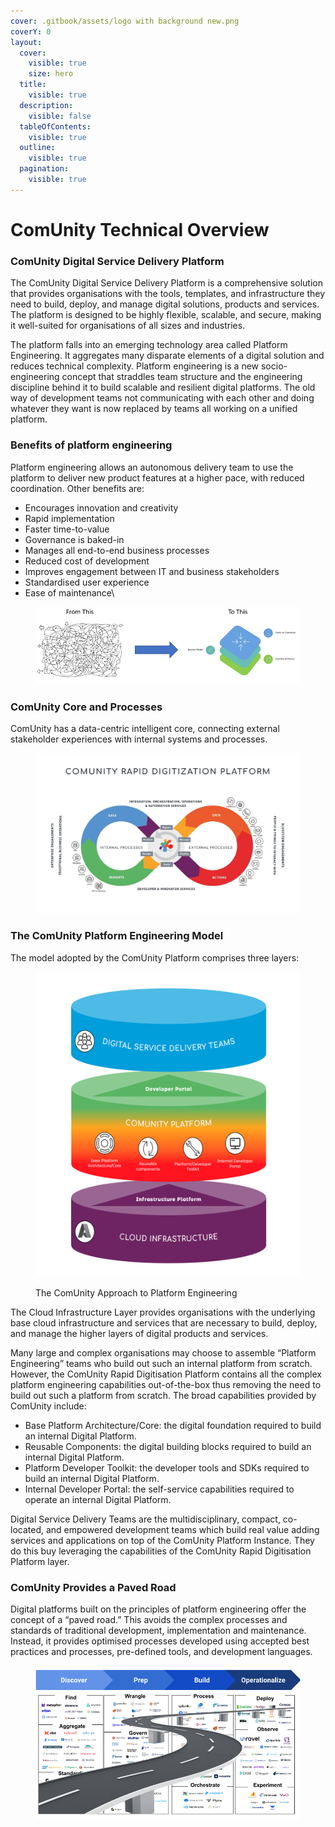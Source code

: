 ```yaml
---
cover: .gitbook/assets/logo with background new.png
coverY: 0
layout:
  cover:
    visible: true
    size: hero
  title:
    visible: true
  description:
    visible: false
  tableOfContents:
    visible: true
  outline:
    visible: true
  pagination:
    visible: true
---
```


# ComUnity Technical Overview

### ComUnity Digital Service Delivery Platform <a href="#ytzuxy6wlum8" id="ytzuxy6wlum8"></a>

The ComUnity Digital Service Delivery Platform is a comprehensive solution that provides organisations with the tools, templates, and infrastructure they need to build, deploy, and manage digital solutions, products and services. The platform is designed to be highly flexible, scalable, and secure, making it well-suited for organisations of all sizes and industries.

The platform falls into an emerging technology area called Platform Engineering. It aggregates many disparate elements of a digital solution and reduces technical complexity. Platform engineering is a new socio-engineering concept that straddles team structure and the engineering discipline behind it to build scalable and resilient digital platforms. The old way of development teams not communicating with each other and doing whatever they want is now replaced by teams all working on a unified platform.

### Benefits of platform engineering <a href="#id-1wk2u65ltgns" id="id-1wk2u65ltgns"></a>

Platform engineering allows an autonomous delivery team to use the platform to deliver new product features at a higher pace, with reduced coordination. Other benefits are:

* &#x20;Encourages innovation and creativity
* &#x20;Rapid implementation
* Faster time-to-value
* Governance is baked-in
* Manages all end-to-end business processes
* Reduced cost of development
* &#x20;Improves engagement between IT and business stakeholders
* Standardised user experience
* &#x20;Ease of maintenance\


<figure><img src=".gitbook/assets/layers_of_comunity.png" alt=""><figcaption></figcaption></figure>



### ComUnity Core and Processes <a href="#y745d8v8iepy" id="y745d8v8iepy"></a>

ComUnity has a data-centric intelligent core, connecting external stakeholder experiences with internal systems and processes.

<figure><img src=".gitbook/assets/wheel_of_comunity.jpg" alt=""><figcaption></figcaption></figure>

### The ComUnity Platform Engineering Model <a href="#gktsduesmxq2" id="gktsduesmxq2"></a>

The model adopted by the ComUnity Platform comprises three layers:

<figure><img src=".gitbook/assets/disk_of_comunity.png" alt=""><figcaption><p>The ComUnity Approach to Platform Engineering</p></figcaption></figure>

The Cloud Infrastructure Layer provides organisations with the underlying base cloud infrastructure and services that are necessary to build, deploy, and manage the higher layers of digital products and services.

Many large and complex organisations may choose to assemble “Platform Engineering” teams who build out such an internal platform from scratch. However, the ComUnity Rapid Digitisation Platform contains all the complex platform engineering capabilities out-of-the-box thus removing the need to build out such a platform from scratch. The broad capabilities provided by ComUnity include:

* Base Platform Architecture/Core: the digital foundation required to build an internal Digital Platform.
* Reusable Components: the digital building blocks required to build an internal Digital Platform.
* &#x20;Platform Developer Toolkit: the developer tools and SDKs required to build an internal Digital Platform.
* Internal Developer Portal: the self-service capabilities required to operate an internal Digital Platform.

Digital Service Delivery Teams are the multidisciplinary, compact, co-located, and empowered development teams which build real value adding services and applications on top of the ComUnity Platform Instance. They do this buy leveraging the capabilities of the ComUnity Rapid Digitisation Platform layer.

### ComUnity Provides a Paved Road <a href="#a54o2wawce5n" id="a54o2wawce5n"></a>

Digital platforms built on the principles of platform engineering offer the concept of a “paved road.” This avoids the complex processes and standards of traditional development, implementation and maintenance. Instead, it provides optimised processes developed using accepted best practices and processes, pre-defined tools, and development languages.

<figure><img src=".gitbook/assets/paved_rod_of_comunity.png" alt=""><figcaption></figcaption></figure>
